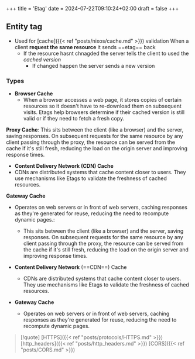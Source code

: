 +++
title = 'Etag'
date = 2024-07-22T09:10:24+02:00
draft = false
+++

## Entity tag

- Used for [cache]({{< ref "posts/nixos/cache.md" >}}) validation 
	When a client **request the same resource** it sends ==etag== back 
	- If the resource hasnt chnagded
	  the server tells the client to used the *cached version* 
	  - If changed happen the server sends a new version
### Types 

-  **Browser Cache**
	- When a browser accesses a web page, it stores copies of certain resources so it doesn't have to re-download them on subsequent visits. Etags help browsers determine if their cached version is still valid or if they need to fetch a fresh copy.
    
 **Proxy Cache**: This sits between the client (like a browser) and the server, saving responses. On subsequent requests for the same resource by any client passing through the proxy, the resource can be served from the cache if it's still fresh, reducing the load on the origin server and improving response times.
    
- **Content Delivery Network (CDN) Cache** 
 - CDNs are distributed systems that cache content closer to users. They use mechanisms like Etags to validate the freshness of cached resources.
    
 **Gateway Cache** 
 - Operates on web servers or in front of web servers, caching responses as they're generated for reuse, reducing the need to recompute dynamic pages.:
	- This sits between the client (like a browser) and the server, saving responses. On subsequent requests for the same resource by any client passing through the proxy, the resource can be served from the cache if it's still fresh, reducing the load on the origin server and improving response times.

- **Content Delivery Network** (==CDN==) Cache 
	- CDNs are distributed systems that cache content closer to users. They use mechanisms like Etags to validate the freshness of cached resources.

- **Gateway Cache**
	- Operates on web servers or in front of web servers, caching responses as they're generated for reuse, reducing the need to recompute dynamic pages.




>[!quote] [HTTPS]({{< ref "posts/protocols/HTTPS.md" >}}) [http_headers]({{< ref "posts/http_headers.md" >}}) [CORS]({{< ref "posts/CORS.md" >}})
